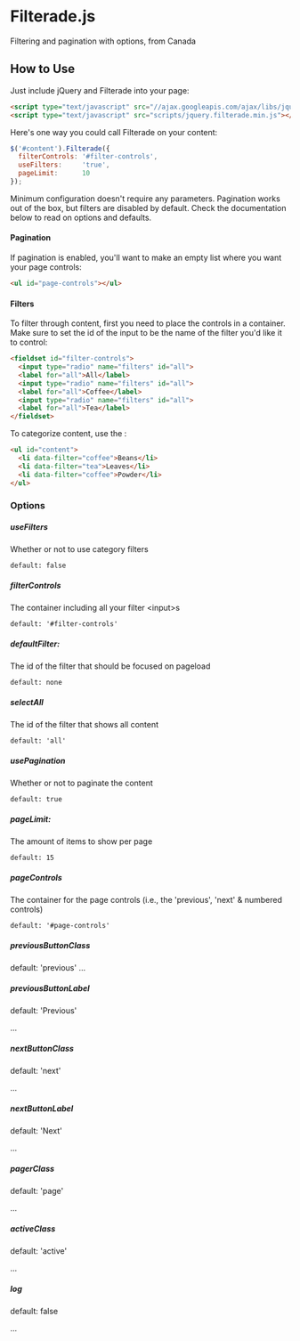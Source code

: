 # Filterade.js

Filtering and pagination with options, from Canada

## How to Use

Just include jQuery and Filterade into your page:

```html
<script type="text/javascript" src="//ajax.googleapis.com/ajax/libs/jquery/1.10.2/jquery.min.js"></script>
<script type="text/javascript" src="scripts/jquery.filterade.min.js"></script>
```


Here's one way you could call Filterade on your content:

```js
$('#content').Filterade({
  filterControls: '#filter-controls',
  useFilters:     'true',
  pageLimit:      10
});
```


Minimum configuration doesn't require any parameters. Pagination works out of the box, but filters are disabled by default. Check the documentation below to read on options and defaults.


#### Pagination

If pagination is enabled, you'll want to make an empty list where you want your page controls:

```html
<ul id="page-controls"></ul>
```


#### Filters

To filter through content, first you need to place the controls in a container. Make sure to set the id of the input to be the name of the filter you'd like it to control:

```html
<fieldset id="filter-controls">
  <input type="radio" name="filters" id="all">
  <label for="all">All</label>
  <input type="radio" name="filters" id="all">
  <label for="all">Coffee</label>
  <input type="radio" name="filters" id="all">
  <label for="all">Tea</label>
</fieldset>
```

To categorize content, use the :

```html
<ul id="content">
  <li data-filter="coffee">Beans</li>
  <li data-filter="tea">Leaves</li>
  <li data-filter="coffee">Powder</li>
</ul>
```


### Options

##### useFilters
Whether or not to use category filters
```
default: false
```
##### filterControls       
The container including all your filter &lt;input&gt;s
```
default: '#filter-controls'
```
##### defaultFilter:        
The id of the filter that should be focused on pageload
```
default: none
```
##### selectAll
The id of the filter that shows all content
```
default: 'all'
```
##### usePagination
Whether or not to paginate the content
```
default: true
```
##### pageLimit:
The amount of items to show per page
```
default: 15
```
##### pageControls
The container for the page controls (i.e., the 'previous', 'next' &amp; numbered controls)
```
default: '#page-controls'
```
##### previousButtonClass
default: 'previous'
...

##### previousButtonLabel
default: 'Previous'

...

##### nextButtonClass
default: 'next'

...

##### nextButtonLabel
default: 'Next'

...

##### pagerClass
default: 'page'

...

##### activeClass
default: 'active' 

...

##### log
default: false

...
